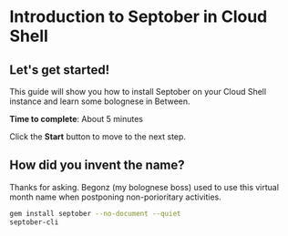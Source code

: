 # Introduction to Septober in Cloud Shell

## Let's get started!

This guide will show you how to install Septober on your Cloud Shell instance and learn some
bolognese in Between.

**Time to complete**: About 5 minutes

Click the **Start** button to move to the next step.

## How did you invent the name?

Thanks for asking. Begonz (my bolognese boss) used to use this virtual month name
when postponing non-porioritary activities.


```bash
gem install septober --no-document --quiet
septober-cli
```

